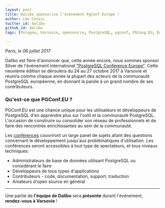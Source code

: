 ```yaml
---
layout: post
title: Dalibo sponsorise l'évènement PgConf Europe !
author: Léo Cossic
twitter_id: dalibo
github_id: dalibo
tags: [Pologne, Varsovie, opensource, PostgreSQL, pgconf, PGCong.EU, Dalibo, conférences, Europe, sponsor]

---
```


*Paris, le 06 juillet 2017*

Dalibo est fière d'annoncer que, cette année encore, nous sommes sponsor Silver de l'évènement international ["PostgreSQL Conference Europe"](https://2017.pgconf.eu/).
Cette neuvième édition se déroulera du 24 au 27 octobre 2017 à Varsovie et réunira comme chaque année la plupart des acteurs de la communauté PostgreSQL européenne, en donnant la parole à un grand nombre de ses contributeurs. 


<!--MORE-->

### Qu'est-ce que PGConf.EU ?
PGConf.EU  est une chance unique pour les utilisateurs et développeurs de PostgreSQL d'en apprendre plus sur l'outil et la communauté PostgreSQL. L'occasion de construire ou consolider son réseau de professionnels et de faire des rencontres enrichissantes au sein de la communauté. 

Les [conférences](https://2017.pgconf.eu/callforpapers/) couvriront un large panel de sujets allant des questions concernant le développement jusqu'aux problématiques d'utilisation. Les conférences seront accessibles à tout type de spectateurs, et tous niveaux techniques:
 
   - Administrateurs de base de données utilisant PostgreSQL ou considérant le faire
   - Développeurs de tous types d'applications
   - Contributeurs - code, documentation, support, traduction
   - Amateurs d'open source en général 

---  
Une partie de **l'équipe de Dalibo** sera **présente** durant l'événement, **rendez-vous à Varsovie** !

